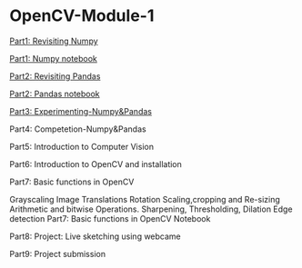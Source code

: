 # OpenCV-Module-1


[Part1: Revisiting Numpy](Part1.md)

[Part1: Numpy notebook](Part1.ipynb)

[Part2: Revisiting Pandas](part2.md)

[Part2: Pandas notebook](part2.ipynb)

[Part3: Experimenting-Numpy&Pandas](Part%20-%203)

Part4: Competetion-Numpy&Pandas

Part5: Introduction to Computer Vision

Part6: Introduction to OpenCV and installation

Part7: Basic functions in OpenCV

Grayscaling
Image Translations
Rotation
Scaling,cropping and Re-sizing
Arithmetic and bitwise Operations.
Sharpening, Thresholding, Dilation
Edge detection
Part7: Basic functions in OpenCV Notebook

Part8: Project: Live sketching using webcame

Part9: Project submission
